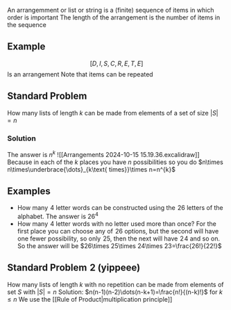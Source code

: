 An arrangemment or list or string is a (finite) sequence of items in which order is important
The length of the arrangement is the number of items in the sequence
## Example
$$
[D,I,S,C,R,E,T,E]
$$
Is an arrangement
Note that items can be repeated
## Standard Problem
How many lists of length $k$ can be made from elements of a set of size $|S|=n$
### Solution
The answer is $n^{k}$ 
![[Arrangements 2024-10-15 15.19.36.excalidraw]]
Because in each of the $k$ places you have $n$ possibilities so you do $n\times n\times\underbrace{\dots}_{k\text{ times}}\times n=n^{k}$ 
## Examples
- How many $\hspace{0pt}4$ letter words can be constructed using the $\hspace{0pt}26$ letters of the alphabet. The answer is $26^4$
- How many $\hspace{0pt}4$ letter words with no letter used more than once? For the first place you can choose any of $\hspace{0pt}26$ options, but the second will have one fewer possibility, so only $\hspace{0pt}25$, then the next will have $\hspace{0pt}2$$\hspace{0pt}4$ and so on. So the answer will be $26\times 25\times 24\times 23=\frac{26!}{22!}$ 
## Standard Problem $\hspace{0pt}2$ (yippeee)
How many lists of length $k$ with no repetition can be made from elements of set $S$ with $|S|=n$
Solution: $n(n-1)(n-2)\dots(n-k+1)=\frac{n!}{(n-k)!}$ for $k\leq n$
We use the [[Rule of Product|multiplication principle]] 